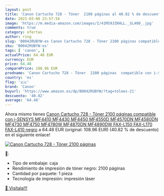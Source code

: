 ```yaml
---
layout: post
title: 'Canon Cartucho 728 - Tóner  2100 páginas al 40.82 % de descuento'
date: 2021-03-08 23:57:54
image: 'https://m.media-amazon.com/images/I/41MS9JZKHLL._SL400_.jpg'
comments: true
category: ofertas
author: ring
slug: 'B0042RUBYW-es Canon Cartucho 728 - Tóner 2100 páginas compatible con...'
sku: 'B0042RUBYW-es'
tags: [ 'canon', ]
actualPrice: 64.48 EUR
currency: EUR
price: 64.48
comparePrice: 108.96 EUR
prodname: 'Canon Cartucho 728 - Tóner  2100 páginas  compatible con i-SENSYS MF4410  MF4430  MF4450  MF4550D  MF4570DN  MF4580DN  MF4730  MF4750  MF4780W  MF4870DN  MF4890DW  FAX-L150  FAX-L170  FAX-L410   negro'
country: 'es'
flag: '🇪🇸'
brand: 'Canon'
buyurl: 'https://www.amazon.es/dp/B0042RUBYW/?tag=tolees-21'
descuento: '40.82'
average: '64.48'
---
```


Ahora mismo tienes [Canon Cartucho 728 - Tóner  2100 páginas  compatible con i-SENSYS MF4410  MF4430  MF4450  MF4550D  MF4570DN  MF4580DN  MF4730  MF4750  MF4780W  MF4870DN  MF4890DW  FAX-L150  FAX-L170  FAX-L410   negro](https://www.amazon.es/dp/B0042RUBYW/?tag=tolees-21) a 64.48 EUR (original: 108.96 EUR) (40.82 %  de descuento) en el siguiente enlace!

[![Canon Cartucho 728 - Tóner  2100 páginas](https://m.media-amazon.com/images/I/41MS9JZKHLL._SL400_.jpg)](https://www.amazon.es/dp/B0042RUBYW/?tag=tolees-21)

🔎:

- Tipo de embalaje: caja
- Rendimiento de impresión de tóner negro: 2100 páginas
- Cantidad por paquete: 1 pieza
- Tecnología de impresión: impresión láser

[🛒 Visítala!!!](https://www.amazon.es/dp/B0042RUBYW/?tag=tolees-21)
